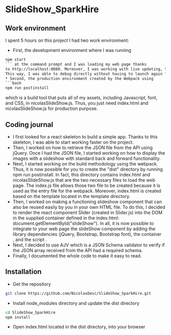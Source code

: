 # SlideShow_SparkHire

## Work environment
I spent 5 hours on this project
I had two work environment:
* First, the development environment where I was running 
```bash 
npm start
``` at the command prompt and I was loading my web page thanks
to http://localhost:8080. Moreover, I was working with live updating, thus, each time my code was changing the webpack was re-built.
This way, I was able to debug directly without having to launch again "npm start" to see possible errors in the building process and in the code.
* Second, the production environment created by the Webpack using 
```bash 
npm run postinstall
```
which is a build tool that puts all of my assets, including Javascript, font, and CSS, in nicolasSlideShow.js.
Thus, you just need index.html and nicolasSlideShow.js for production purpose.

## Coding journal
* I first looked for a react skeleton to build a simple app. Thanks to this skeleton, I was able to start working faster on the project.
* Then, I worked on how to retrieve the JSON file from the API using jQuery. Once I had the JSON file, I started working on how to display
the images with a slideshow with standard back and forward functionality.
* Next, I started working on the build methodology using the webpack. Thus, it is now possible for you to create the "dist" directory by 
running npm run postinstall. In fact, this directory contains index.html and nicolasSlideShow.js that are the two necessary files to load
the web page. The index.js file allows those two file to be created because it is used as the entry file for the webpack.
Moreover, index.html is created based on the template located in the template directory.
* Then, I worked on making a functioning slideshow component that can also be reused easily by you in your own HTML file.
To do this, I decided to render the react component Slider (created in Slider.js) into the DOM in the supplied container defined 
in the index.html: document.getElementById("slideShow"). In all, it is now possible to integrate to your web page the slideShow component
by adding the library dependencies (jQuery, Bootstrap, Bootstrap font), the container <div id='slideShow'></div>, 
and the script <script type="text/javascript" src="nicolasSlideShow.js"></script>.
* Next, I decided to use AJV which is a JSON Schema validator to verify if the JSON array received from the API had a required schema.
* Finally, I documented the whole code to make it easy to read. 

## Installation
* Get the repository
```bash
git clone https://github.com/NicolasDesc/SlideShow_SparkHire.git
```
* Install node_modules directory and update the dist directory
```bash
cd SlideShow_SparkHire
npm install
```
* Open index.html located in the dist directory, into your browser
